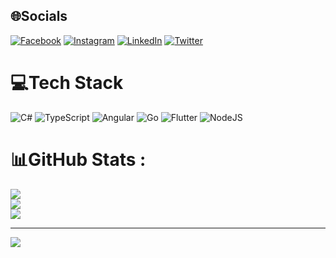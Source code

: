 
## 🌐Socials
[![Facebook](https://img.shields.io/badge/Facebook-%231877F2.svg?logo=Facebook&logoColor=white)](https://facebook.com/joaomigguel) [![Instagram](https://img.shields.io/badge/Instagram-%23E4405F.svg?logo=Instagram&logoColor=white)](https://instagram.com/joaomigguel) [![LinkedIn](https://img.shields.io/badge/LinkedIn-%230077B5.svg?logo=linkedin&logoColor=white)](https://linkedin.com/in/jo%C3%A3o-miguel-64a373173) [![Twitter](https://img.shields.io/badge/Twitter-%231DA1F2.svg?logo=Twitter&logoColor=white)](https://twitter.com/joaomigguel) 

# 💻Tech Stack
![C#](https://img.shields.io/badge/c%23-%23239120.svg?style=for-the-badge&logo=c-sharp&logoColor=white) ![TypeScript](https://img.shields.io/badge/typescript-%23007ACC.svg?style=for-the-badge&logo=typescript&logoColor=white)  ![Angular](https://img.shields.io/badge/angular-%23DD0031.svg?style=for-the-badge&logo=angular&logoColor=white) ![Go](https://img.shields.io/badge/go-%2300ADD8.svg?style=for-the-badge&logo=go&logoColor=white)  ![Flutter](https://img.shields.io/badge/Flutter-%2302569B.svg?style=for-the-badge&logo=Flutter&logoColor=white) ![NodeJS](https://img.shields.io/badge/node.js-6DA55F?style=for-the-badge&logo=node.js&logoColor=white) 
# 📊GitHub Stats :
![](https://github-readme-stats.vercel.app/api?username=jmjp&theme=dark&hide_border=false&include_all_commits=false&count_private=false)<br/>
![](https://github-readme-streak-stats.herokuapp.com/?user=jmjp&theme=dark&hide_border=false)<br/>
![](https://github-readme-stats.vercel.app/api/top-langs/?username=jmjp&theme=dark&hide_border=false&include_all_commits=false&count_private=false&layout=compact)

---
[![](https://visitcount.itsvg.in/api?id=jmjp&icon=0&color=0)](https://visitcount.itsvg.in)
